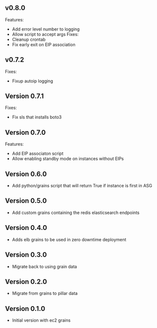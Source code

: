 ## v0.8.0

Features:
* Add error level number to logging
* Allow script to accept args
Fixes:
* Cleanup crontab
* Fix early exit on EIP association

## v0.7.2

Fixes:
* Fixup autoip logging

## Version 0.7.1

Fixes:
* Fix sls that installs boto3

## Version 0.7.0

Features:
* Add EIP associaton script
* Allow enabling standby mode on instances without EIPs

## Version 0.6.0

* Add python/grains script that will return True if instance is first in ASG

## Version 0.5.0

* Add custom grains containing the redis elasticsearch endpoints

## Version 0.4.0

* Adds elb grains to be used in zero downtime deployment

## Version 0.3.0

* Migrate back to using grain data

## Version 0.2.0

* Migrate from grains to pillar data 

## Version 0.1.0

* Initial version with ec2 grains
